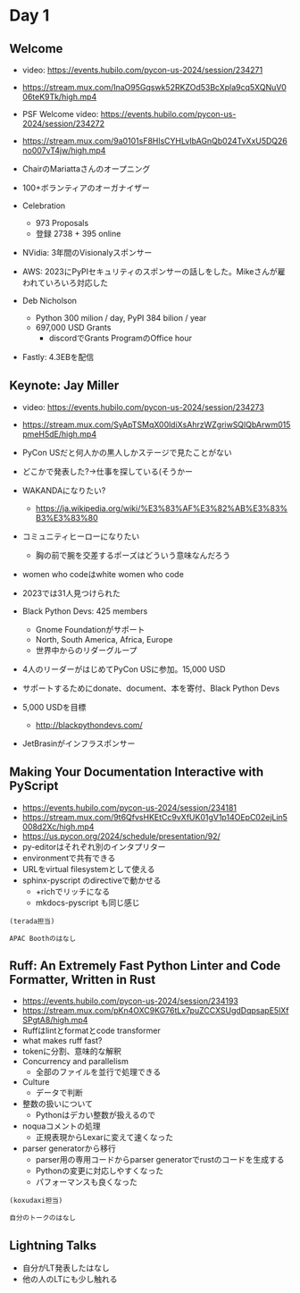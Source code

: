 # Day 1

## Welcome

* video: <https://events.hubilo.com/pycon-us-2024/session/234271>
* https://stream.mux.com/InaO95Gqswk52RKZOd53BcXpla9cq5XQNuV006teK9Tk/high.mp4
* PSF Welcome video: <https://events.hubilo.com/pycon-us-2024/session/234272>
* https://stream.mux.com/9a0101sF8HlsCYHLvIbAGnQb024TvXxU5DQ26no007vT4jw/high.mp4

* ChairのMariattaさんのオープニング
* 100+ボランティアのオーガナイザー
* Celebration
  * 973 Proposals
  * 登録 2738 + 395 online

* NVidia: 3年間のVisionalyスポンサー
* AWS: 2023にPyPIセキュリティのスポンサーの話しをした。Mikeさんが雇われていろいろ対応した
* Deb Nicholson
  * Python 300 milion / day, PyPI 384 bilion / year
  * 697,000 USD Grants
    * discordでGrants ProgramのOffice hour
* Fastly: 4.3EBを配信

## Keynote: Jay Miller

* video: <https://events.hubilo.com/pycon-us-2024/session/234273>
* https://stream.mux.com/SyApTSMqX00ldiXsAhrzWZgriwSQlQbArwm015pmeH5dE/high.mp4

* PyCon USだと何人かの黒人しかステージで見たことがない
* どこかで発表した?→仕事を探している(そうかー
* WAKANDAになりたい?
  * <https://ja.wikipedia.org/wiki/%E3%83%AF%E3%82%AB%E3%83%B3%E3%83%80>
* コミュニティヒーローになりたい
  * 胸の前で腕を交差するポーズはどういう意味なんだろう
* women who codeはwhite women who code
* 2023では31人見つけられた
* Black Python Devs: 425 members
  * Gnome Foundationがサポート
  * North, South America, Africa, Europe
  * 世界中からのリダーグループ
* 4人のリーダーがはじめてPyCon USに参加。15,000 USD
* サポートするためにdonate、document、本を寄付、Black Python Devs
* 5,000 USDを目標
  * http://blackpythondevs.com/
* JetBrasinがインフラスポンサー

## Making Your Documentation Interactive with PyScript

* <https://events.hubilo.com/pycon-us-2024/session/234181>
* https://stream.mux.com/9t6QfvsHKEtCc9vXfUK01gV1p14OEpC02ejLin5008d2Xc/high.mp4
* <https://us.pycon.org/2024/schedule/presentation/92/>
* py-editorはそれぞれ別のインタプリター
* environmentで共有できる
* URLをvirtual filesystemとして使える
* sphinx-pyscript のdirectiveで動かせる
  * +richでリッチになる
  * mkdocs-pyscript も同じ感じ
  
```{admonition} (いい感じのコラムタイトルにしてね)
(terada担当)

APAC Boothのはなし
```

## Ruff: An Extremely Fast Python Linter and Code Formatter, Written in Rust

* <https://events.hubilo.com/pycon-us-2024/session/234193>
* https://stream.mux.com/pKn4OXC9KG76tLx7puZCCXSUgdDqpsapE5lXfSPgtA8/high.mp4
* Ruffはlintとformatとcode transformer
* what makes ruff fast?
* tokenに分割、意味的な解釈
* Concurrency and parallelism
  * 全部のファイルを並行で処理できる
* Culture
  * データで判断
* 整数の扱いについて
  * Pythonはデカい整数が扱えるので
* noquaコメントの処理
  * 正規表現からLexarに変えて速くなった
* parser generatorから移行
  * parser用の専用コードからparser generatorでrustのコードを生成する
  * Pythonの変更に対応しやすくなった
  * パフォーマンスも良くなった

```{admonition} (いい感じのコラムタイトルにしてね)
(koxudaxi担当)

自分のトークのはなし
```

## Lightning Talks

* 自分がLT発表したはなし
* 他の人のLTにも少し触れる

